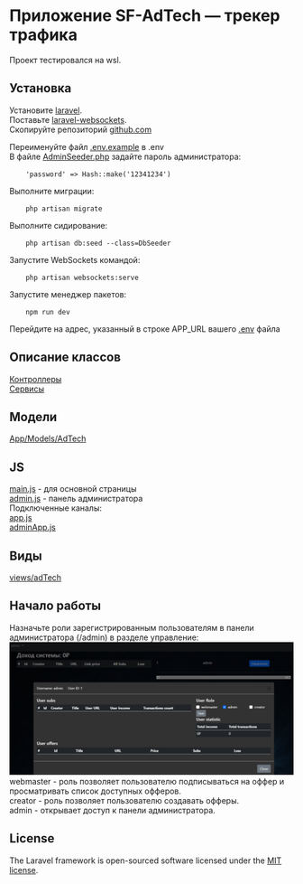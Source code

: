 # Приложение SF-AdTech — трекер трафика
Проект тестировался на wsl.
## Установка
Установите [laravel](https://laravel.com/docs/10.x/installation).  
Поставьте [laravel-websockets](https://beyondco.de/docs/laravel-websockets/getting-started/introduction).   
Скопируйте репозиторий [github.com](https://github.com/Kub0yd/laravel)  

Переименуйте файл [.env.example](.env.example) в .env  
В файле [AdminSeeder.php](/database/seeders/AdminSeeder.php) задайте пароль администратора:  

        'password' => Hash::make('12341234')

Выполните миграции:

        php artisan migrate
Выполните сидирование:

        php artisan db:seed --class=DbSeeder


Запустите WebSockets командой:

        php artisan websockets:serve

Запустите менеджер пакетов:

        npm run dev

Перейдите на адрес, указанный в строке APP_URL вашего [.env](.env) файла 

## Описание классов
[Контроллеры](/app/Http/Controllers/AdTech/Readme.md)  
[Сервисы](/app/Services/readme.md)
## Модели
[App/Models/AdTech](./app/Models/AdTech/)
## JS
[main.js](./public/js/main.js) - для основной страницы  
[admin.js](./public/js/admin.js) - панель администратора  
Подключенные каналы:  
[app.js](./resources/js/app.js)  
[adminApp.js](./resources/js/adminApp.js)  
## Виды
[views/adTech](./resources/views/adTech/)  
## Начало работы 
Назначьте роли зарегистрированным пользователям в панели администратора (/admin) в разделе управление:
![](/pic/1.png)
webmaster - роль позволяет пользователю подписываться на оффер и просматривать список доступных офферов.  
creator - роль позволяет пользователю создавать офферы.  
admin - открывает доступ к панели администратора.  
## License
The Laravel framework is open-sourced software licensed under the [MIT license](https://opensource.org/licenses/MIT).
